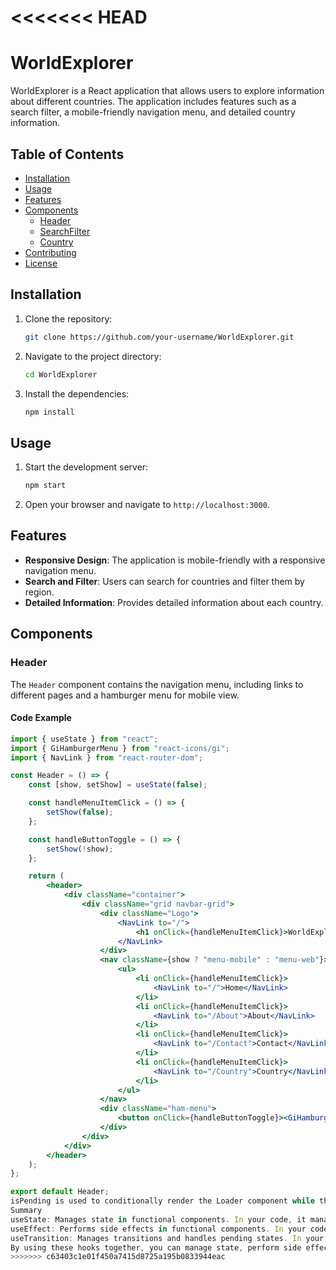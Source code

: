 <<<<<<< HEAD
=======
# WorldExplorer

WorldExplorer is a React application that allows users to explore information about different countries. The application includes features such as a search filter, a mobile-friendly navigation menu, and detailed country information.

## Table of Contents

- [Installation](#installation)
- [Usage](#usage)
- [Features](#features)
- [Components](#components)
  - [Header](#header)
  - [SearchFilter](#searchfilter)
  - [Country](#country)
- [Contributing](#contributing)
- [License](#license)

## Installation

1. Clone the repository:
    ```sh
    git clone https://github.com/your-username/WorldExplorer.git
    ```
2. Navigate to the project directory:
    ```sh
    cd WorldExplorer
    ```
3. Install the dependencies:
    ```sh
    npm install
    ```

## Usage

1. Start the development server:
    ```sh
    npm start
    ```
2. Open your browser and navigate to `http://localhost:3000`.

## Features

- **Responsive Design**: The application is mobile-friendly with a responsive navigation menu.
- **Search and Filter**: Users can search for countries and filter them by region.
- **Detailed Information**: Provides detailed information about each country.

## Components

### Header

The `Header` component contains the navigation menu, including links to different pages and a hamburger menu for mobile view.

#### Code Example

```jsx
import { useState } from "react";
import { GiHamburgerMenu } from "react-icons/gi";
import { NavLink } from "react-router-dom";

const Header = () => {
    const [show, setShow] = useState(false);

    const handleMenuItemClick = () => {
        setShow(false);
    };

    const handleButtonToggle = () => {
        setShow(!show);
    };

    return (
        <header>
            <div className="container">
                <div className="grid navbar-grid">
                    <div className="Logo">
                        <NavLink to="/">
                            <h1 onClick={handleMenuItemClick}>WorldExplorer</h1>
                        </NavLink>
                    </div>
                    <nav className={show ? "menu-mobile" : "menu-web"}>
                        <ul>
                            <li onClick={handleMenuItemClick}>
                                <NavLink to="/">Home</NavLink>
                            </li>
                            <li onClick={handleMenuItemClick}>
                                <NavLink to="/About">About</NavLink>
                            </li>
                            <li onClick={handleMenuItemClick}>
                                <NavLink to="/Contact">Contact</NavLink>
                            </li>
                            <li onClick={handleMenuItemClick}>
                                <NavLink to="/Country">Country</NavLink>
                            </li>
                        </ul>
                    </nav>
                    <div className="ham-menu">
                        <button onClick={handleButtonToggle}><GiHamburgerMenu /></button>
                    </div>
                </div>
            </div>
        </header>
    );
};

export default Header;
isPending is used to conditionally render the Loader component while the data is being fetched.
Summary
useState: Manages state in functional components. In your code, it manages the countries state.
useEffect: Performs side effects in functional components. In your code, it fetches data from the API when the component mounts.
useTransition: Manages transitions and handles pending states. In your code, it marks the state update for fetching data as a transition and provides a way to show a loading indicator while the transition is in progress.
By using these hooks together, you can manage state, perform side effects, and handle transitions in a way that keeps your component responsive and maintainable.
>>>>>>> c63403c1e01f450a7415d8725a195b0833944eac
